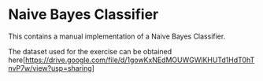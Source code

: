 # Naive Bayes Classifier

This contains a manual implementation of a Naive Bayes Classifier.

The dataset used for the exercise can be obtained here[https://drive.google.com/file/d/1gowKxNEdMOUWGWlKHUTd1HdT0hTnvP7w/view?usp=sharing]